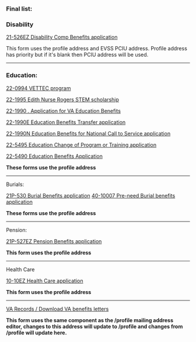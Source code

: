 
### **Final list:**

### Disability

[21-526EZ Disability Comp Benefits application](https://staging.va.gov/disability/file-disability-claim-form-21-526ez/veteran-information)

This form uses the profile address and EVSS PCIU address. Profile address has priority but if it's blank then PCIU address will be used.

----------

### Education:

[22-0994  VETTEC program](https://staging.va.gov/education/about-gi-bill-benefits/how-to-use-benefits/vettec-high-tech-program/apply-for-vettec-form-22-0994/introduction)

[22-1995  Edith Nurse Rogers STEM scholarship](https://staging.va.gov/education/apply-for-education-benefits/application/1995/introduction)

[22-1990 . Application for VA Education Benefits](https://staging.va.gov/education/apply-for-education-benefits/application/1990/introduction)

[22-1990E  Education Benefits Transfer application  ](https://staging.va.gov/education/apply-for-education-benefits/application/1990E/introduction)

[22-1990N  Education Benefits for National Call to Service application](https://staging.va.gov/education/apply-for-education-benefits/application/1990N/introduction)

[22-5495  Education Change of Program or Training application](https://staging.va.gov/education/apply-for-education-benefits/application/5495/introduction)

[22-5490  Education Benefits Application ](https://staging.va.gov/education/apply-for-education-benefits/application/5490/introduction)

**These forms use the profile address**

----------

Burials:

[21P-530   Burial Benefits application](https://staging.va.gov/burials-and-memorials/application/530/introduction)
[40-10007  Pre-need Burial benefits application](https://staging.va.gov/burials-and-memorials/pre-need/form-10007-apply-for-eligibility/burial-benefits)

**These forms use the profile address**

----------

Pension:

[21P-527EZ  Pension Benefits application](https://staging.va.gov/pension/application/527EZ/introduction)

**This form uses the profile address**

----------

Health Care

[10-10EZ  Health Care application](https://staging.va.gov/health-care/apply/application/introduction)

**This form uses the profile address**

----------

[VA Records / Download VA benefits letters](https://staging.va.gov/records/download-va-letters/letters/confirm-address)

**This form uses the same component as the /profile mailing address editor, changes to this address will update to /profile and changes from /profile will update here.**
